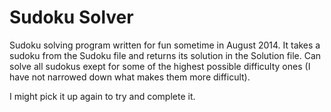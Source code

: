 Sudoku Solver
===

Sudoku solving program written for fun sometime in August 2014.
It takes a sudoku from the Sudoku file and returns its solution in the Solution file.
Can solve all sudokus exept for some of the highest possible difficulty ones
(I have not narrowed down what makes them more difficult).

I might pick it up again to try and complete it.

